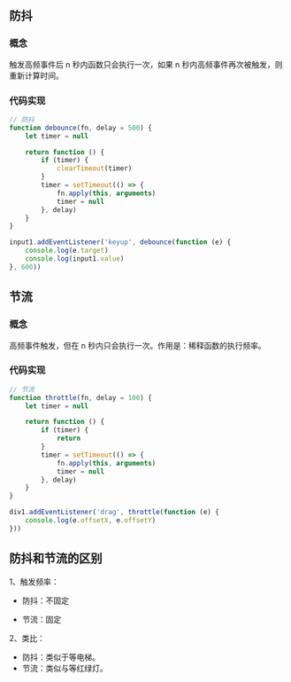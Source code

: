 ## 防抖

### 概念

触发高频事件后 n 秒内函数只会执行一次，如果 n 秒内高频事件再次被触发，则重新计算时间。

### 代码实现

```js
// 防抖
function debounce(fn, delay = 500) {
    let timer = null

    return function () {
        if (timer) {
            clearTimeout(timer)
        }
        timer = setTimeout(() => {
            fn.apply(this, arguments)
            timer = null
        }, delay)
    }
}

input1.addEventListener('keyup', debounce(function (e) {
    console.log(e.target)
    console.log(input1.value)
}, 600))
```



## 节流

### 概念

高频事件触发，但在 n 秒内只会执行一次。作用是：稀释函数的执行频率。

### 代码实现

```js
// 节流
function throttle(fn, delay = 100) {
    let timer = null

    return function () {
        if (timer) {
            return
        }
        timer = setTimeout(() => {
            fn.apply(this, arguments)
            timer = null
        }, delay)
    }
}

div1.addEventListener('drag', throttle(function (e) {
    console.log(e.offsetX, e.offsetY)
}))
```



## 防抖和节流的区别

1、触发频率：

- 防抖：不固定

- 节流：固定

2、类比：

- 防抖：类似于等电梯。
- 节流：类似与等红绿灯。

